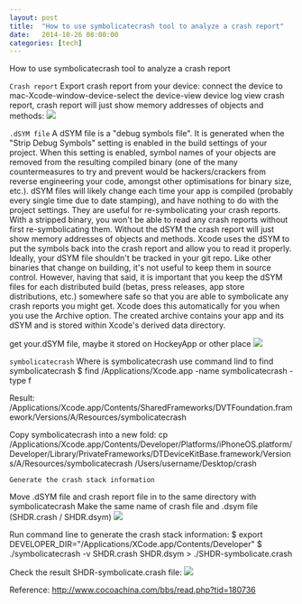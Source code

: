 ```yaml
---
layout: post
title:  "How to use symbolicatecrash tool to analyze a crash report"
date:   2014-10-26 08:00:00
categories: [tech]
---
```


How to use symbolicatecrash tool to analyze a crash report

`Crash report`
Export crash report from your device:
connect the device to mac-Xcode-window-device-select the device-view device log
view crash report, crash report will just show memory addresses of objects and methods:
![](https://raw.githubusercontent.com/hanmbink/hanmbink.github.io/master/pic/symbolicatecrash/image-01)


`.dSYM file`
A dSYM file is a "debug symbols file". It is generated when the "Strip Debug Symbols" setting is enabled in the build settings of your project.
When this setting is enabled, symbol names of your objects are removed from the resulting compiled binary (one of the many countermeasures to try and prevent would be hackers/crackers from reverse engineering your code, amongst other optimisations for binary size, etc.).
dSYM files will likely change each time your app is compiled (probably every single time due to date stamping), and have nothing to do with the project settings.
They are useful for re-symbolicating your crash reports. With a stripped binary, you won't be able to read any crash reports without first re-symbolicating them. Without the dSYM the crash report will just show memory addresses of objects and methods. Xcode uses the dSYM to put the symbols back into the crash report and allow you to read it properly.
Ideally, your dSYM file shouldn't be tracked in your git repo. Like other binaries that change on building, it's not useful to keep them in source control. However, having that said, it is important that you keep the dSYM files for each distributed build (betas, press releases, app store distributions, etc.) somewhere safe so that you are able to symbolicate any crash reports you might get. Xcode does this automatically for you when you use the Archive option. The created archive contains your app and its dSYM and is stored within Xcode's derived data directory.

get your.dSYM file, maybe it stored on HockeyApp or other place
![](https://raw.githubusercontent.com/hanmbink/hanmbink.github.io/master/pic/symbolicatecrash/image-02)

`symbolicatecrash`
Where is symbolicatecrash
use command lind to find symbolicatecrash
$ find /Applications/Xcode.app -name symbolicatecrash -type f

Result:
/Applications/Xcode.app/Contents/SharedFrameworks/DVTFoundation.framework/Versions/A/Resources/symbolicatecrash

Copy symbolicatecrash into a new fold:
cp /Applications/Xcode.app/Contents/Developer/Platforms/iPhoneOS.platform/Developer/Library/PrivateFrameworks/DTDeviceKitBase.framework/Versions/A/Resources/symbolicatecrash /Users/username/Desktop/crash

`Generate the crash stack information`

Move .dSYM file and crash report file in to the same directory with symbolicatecrash
Make the same name of crash file and .dsym file (SHDR.crash / SHDR.dsym)
![](https://raw.githubusercontent.com/hanmbink/hanmbink.github.io/master/pic/symbolicatecrash/image-06)

Run command line to generate the crash stack information:
$ export DEVELOPER_DIR="/Applications/XCode.app/Contents/Developer" 
$ ./symbolicatecrash -v SHDR.crash  SHDR.dsym > ./SHDR-symbolicate.crash


Check the result SHDR-symbolicate.crash file:
![](https://raw.githubusercontent.com/hanmbink/hanmbink.github.io/master/pic/old-boy.jpg)

Reference: 
http://www.cocoachina.com/bbs/read.php?tid=180736
